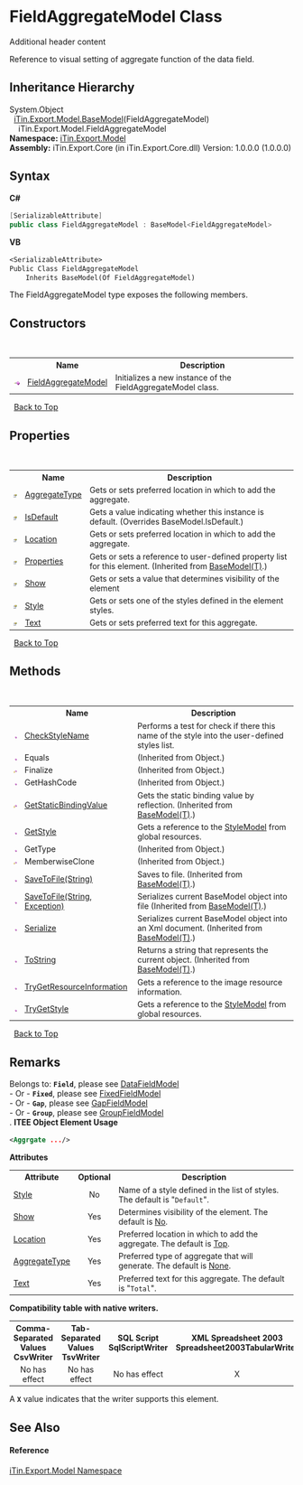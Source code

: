 # FieldAggregateModel Class
Additional header content 

Reference to visual setting of aggregate function of the data field.


## Inheritance Hierarchy
System.Object<br />&nbsp;&nbsp;<a href="T_iTin_Export_Model_BaseModel_1">iTin.Export.Model.BaseModel</a>(FieldAggregateModel)<br />&nbsp;&nbsp;&nbsp;&nbsp;iTin.Export.Model.FieldAggregateModel<br />
**Namespace:**&nbsp;<a href="N_iTin_Export_Model">iTin.Export.Model</a><br />**Assembly:**&nbsp;iTin.Export.Core (in iTin.Export.Core.dll) Version: 1.0.0.0 (1.0.0.0)

## Syntax

**C#**<br />
``` C#
[SerializableAttribute]
public class FieldAggregateModel : BaseModel<FieldAggregateModel>
```

**VB**<br />
``` VB
<SerializableAttribute>
Public Class FieldAggregateModel
	Inherits BaseModel(Of FieldAggregateModel)
```

The FieldAggregateModel type exposes the following members.


## Constructors
&nbsp;<table><tr><th></th><th>Name</th><th>Description</th></tr><tr><td>![Public method](media/pubmethod.gif "Public method")</td><td><a href="M_iTin_Export_Model_FieldAggregateModel__ctor">FieldAggregateModel</a></td><td>
Initializes a new instance of the FieldAggregateModel class.</td></tr></table>&nbsp;
<a href="#fieldaggregatemodel-class">Back to Top</a>

## Properties
&nbsp;<table><tr><th></th><th>Name</th><th>Description</th></tr><tr><td>![Public property](media/pubproperty.gif "Public property")</td><td><a href="P_iTin_Export_Model_FieldAggregateModel_AggregateType">AggregateType</a></td><td>
Gets or sets preferred location in which to add the aggregate.</td></tr><tr><td>![Public property](media/pubproperty.gif "Public property")</td><td><a href="P_iTin_Export_Model_FieldAggregateModel_IsDefault">IsDefault</a></td><td>
Gets a value indicating whether this instance is default.
 (Overrides BaseModel.IsDefault.)</td></tr><tr><td>![Public property](media/pubproperty.gif "Public property")</td><td><a href="P_iTin_Export_Model_FieldAggregateModel_Location">Location</a></td><td>
Gets or sets preferred location in which to add the aggregate.</td></tr><tr><td>![Public property](media/pubproperty.gif "Public property")</td><td><a href="P_iTin_Export_Model_BaseModel_1_Properties">Properties</a></td><td>
Gets or sets a reference to user-defined property list for this element.
 (Inherited from <a href="T_iTin_Export_Model_BaseModel_1">BaseModel(T)</a>.)</td></tr><tr><td>![Public property](media/pubproperty.gif "Public property")</td><td><a href="P_iTin_Export_Model_FieldAggregateModel_Show">Show</a></td><td>
Gets or sets a value that determines visibility of the element</td></tr><tr><td>![Public property](media/pubproperty.gif "Public property")</td><td><a href="P_iTin_Export_Model_FieldAggregateModel_Style">Style</a></td><td>
Gets or sets one of the styles defined in the element styles.</td></tr><tr><td>![Public property](media/pubproperty.gif "Public property")</td><td><a href="P_iTin_Export_Model_FieldAggregateModel_Text">Text</a></td><td>
Gets or sets preferred text for this aggregate.</td></tr></table>&nbsp;
<a href="#fieldaggregatemodel-class">Back to Top</a>

## Methods
&nbsp;<table><tr><th></th><th>Name</th><th>Description</th></tr><tr><td>![Public method](media/pubmethod.gif "Public method")</td><td><a href="M_iTin_Export_Model_FieldAggregateModel_CheckStyleName">CheckStyleName</a></td><td>
Performs a test for check if there this name of the style into the user-defined styles list.</td></tr><tr><td>![Public method](media/pubmethod.gif "Public method")</td><td>Equals</td><td> (Inherited from Object.)</td></tr><tr><td>![Protected method](media/protmethod.gif "Protected method")</td><td>Finalize</td><td> (Inherited from Object.)</td></tr><tr><td>![Public method](media/pubmethod.gif "Public method")</td><td>GetHashCode</td><td> (Inherited from Object.)</td></tr><tr><td>![Protected method](media/protmethod.gif "Protected method")</td><td><a href="M_iTin_Export_Model_BaseModel_1_GetStaticBindingValue">GetStaticBindingValue</a></td><td>
Gets the static binding value by reflection.
 (Inherited from <a href="T_iTin_Export_Model_BaseModel_1">BaseModel(T)</a>.)</td></tr><tr><td>![Public method](media/pubmethod.gif "Public method")</td><td><a href="M_iTin_Export_Model_FieldAggregateModel_GetStyle">GetStyle</a></td><td>
Gets a reference to the <a href="T_iTin_Export_Model_StyleModel">StyleModel</a> from global resources.</td></tr><tr><td>![Public method](media/pubmethod.gif "Public method")</td><td>GetType</td><td> (Inherited from Object.)</td></tr><tr><td>![Protected method](media/protmethod.gif "Protected method")</td><td>MemberwiseClone</td><td> (Inherited from Object.)</td></tr><tr><td>![Public method](media/pubmethod.gif "Public method")</td><td><a href="M_iTin_Export_Model_BaseModel_1_SaveToFile">SaveToFile(String)</a></td><td>
Saves to file.
 (Inherited from <a href="T_iTin_Export_Model_BaseModel_1">BaseModel(T)</a>.)</td></tr><tr><td>![Public method](media/pubmethod.gif "Public method")</td><td><a href="M_iTin_Export_Model_BaseModel_1_SaveToFile_1">SaveToFile(String, Exception)</a></td><td>
Serializes current BaseModel object into file
 (Inherited from <a href="T_iTin_Export_Model_BaseModel_1">BaseModel(T)</a>.)</td></tr><tr><td>![Public method](media/pubmethod.gif "Public method")</td><td><a href="M_iTin_Export_Model_BaseModel_1_Serialize">Serialize</a></td><td>
Serializes current BaseModel object into an Xml document.
 (Inherited from <a href="T_iTin_Export_Model_BaseModel_1">BaseModel(T)</a>.)</td></tr><tr><td>![Public method](media/pubmethod.gif "Public method")</td><td><a href="M_iTin_Export_Model_BaseModel_1_ToString">ToString</a></td><td>
Returns a string that represents the current object.
 (Inherited from <a href="T_iTin_Export_Model_BaseModel_1">BaseModel(T)</a>.)</td></tr><tr><td>![Public method](media/pubmethod.gif "Public method")</td><td><a href="M_iTin_Export_Model_FieldAggregateModel_TryGetResourceInformation">TryGetResourceInformation</a></td><td>
Gets a reference to the image resource information.</td></tr><tr><td>![Public method](media/pubmethod.gif "Public method")</td><td><a href="M_iTin_Export_Model_FieldAggregateModel_TryGetStyle">TryGetStyle</a></td><td>
Gets a reference to the <a href="T_iTin_Export_Model_StyleModel">StyleModel</a> from global resources.</td></tr></table>&nbsp;
<a href="#fieldaggregatemodel-class">Back to Top</a>

## Remarks

Belongs to: <strong>`Field`</strong>, please see <a href="T_iTin_Export_Model_DataFieldModel">DataFieldModel</a><br /> - Or - <strong>`Fixed`</strong>, please see <a href="T_iTin_Export_Model_FixedFieldModel">FixedFieldModel</a><br /> - Or - <strong>`Gap`</strong>, please see <a href="T_iTin_Export_Model_GapFieldModel">GapFieldModel</a><br /> - Or - <strong>`Group`</strong>, please see <a href="T_iTin_Export_Model_GroupFieldModel">GroupFieldModel</a><br />. 
**ITEE Object Element Usage**<br />
``` XML
<Aggrgate .../>
```


<strong>Attributes</strong><table><tr><th>Attribute</th><th>Optional</th><th>Description</th></tr><tr><td><a href="P_iTin_Export_Model_FieldAggregateModel_Style">Style</a></td><td align="center">No</td><td>Name of a style defined in the list of styles. The default is "`Default`".</td></tr><tr><td><a href="P_iTin_Export_Model_FieldAggregateModel_Show">Show</a></td><td align="center">Yes</td><td>Determines visibility of the element. The default is <a href="T_iTin_Export_Model_YesNo">No</a>.</td></tr><tr><td><a href="P_iTin_Export_Model_FieldAggregateModel_Location">Location</a></td><td align="center">Yes</td><td>Preferred location in which to add the aggregate. The default is <a href="T_iTin_Export_Model_KnownAggregateLocation">Top</a>.</td></tr><tr><td><a href="P_iTin_Export_Model_FieldAggregateModel_AggregateType">AggregateType</a></td><td align="center">Yes</td><td>Preferred type of aggregate that will generate. The default is <a href="T_iTin_Export_Model_KnownAggregateType">None</a>.</td></tr><tr><td><a href="P_iTin_Export_Model_FieldAggregateModel_Text">Text</a></td><td align="center">Yes</td><td>Preferred text for this aggregate. The default is "`Total`".</td></tr></table><strong>Compatibility table with native writers.</strong><table><tr><th>Comma-Separated Values<br />CsvWriter</th><th>Tab-Separated Values<br />TsvWriter</th><th>SQL Script<br />SqlScriptWriter</th><th>XML Spreadsheet 2003<br />Spreadsheet2003TabularWriter</th></tr><tr><td align="center">No has effect</td><td align="center">No has effect</td><td align="center">No has effect</td><td align="center">X</td></tr></table> A <strong>`X`</strong> value indicates that the writer supports this element.


## See Also


#### Reference
<a href="N_iTin_Export_Model">iTin.Export.Model Namespace</a><br />